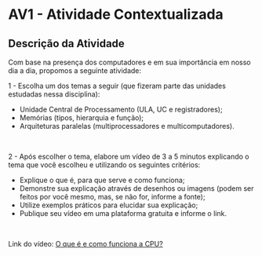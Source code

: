 # AV1 - Atividade Contextualizada



## Descrição da Atividade

Com base na presença dos computadores e em sua importância em nosso dia a dia, propomos a seguinte atividade:

1 - Escolha um dos temas a seguir (que fizeram parte das unidades estudadas nessa disciplina):

* Unidade Central de Processamento (ULA, UC e registradores);
* Memórias (tipos, hierarquia e função);
* Arquiteturas paralelas (multiprocessadores e multicomputadores).

<br>

2 - Após escolher o tema, elabore um vídeo de 3 a 5 minutos explicando o tema que você escolheu e utilizando os seguintes critérios:

* Explique o que é, para que serve e como funciona;
* Demonstre sua explicação através de desenhos ou imagens (podem ser feitos por você mesmo, mas, se não for, informe a fonte);
* Utilize exemplos práticos para elucidar sua explicação;
* Publique seu vídeo em uma plataforma gratuita e informe o link.

<br>

Link do vídeo: [O que é e como funciona a CPU?](https://www.youtube.com/watch?v=ofXWqeL9jRI)